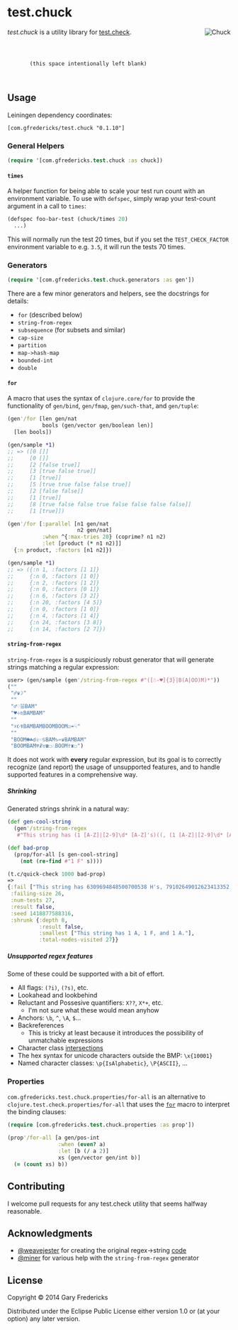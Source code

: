 # test.chuck

<img src="http://upload.wikimedia.org/wikipedia/commons/thumb/6/6b/Groundhog2.jpg/320px-Groundhog2.jpg" title="Chuck" align="right" />

_test.chuck_ is a utility library for
[test.check](https://github.com/clojure/test.check).

```



       (this space intentionally left blank)



```

## Usage

Leiningen dependency coordinates:

```
[com.gfredericks/test.chuck "0.1.10"]
```

### General Helpers

``` clojure
(require '[com.gfredericks.test.chuck :as chuck])
```

#### `times`

A helper function for being able to scale your test run count with an
environment variable. To use with `defspec`, simply wrap your test-count
argument in a call to `times`:

``` clojure
(defspec foo-bar-test (chuck/times 20)
  ...)
```

This will normally run the test 20 times, but if you set the
`TEST_CHECK_FACTOR` environment variable to e.g. `3.5`, it will run
the tests 70 times.

### Generators

``` clojure
(require '[com.gfredericks.test.chuck.generators :as gen'])
```

There are a few minor generators and helpers, see the docstrings
for details:

- `for` (described below)
- `string-from-regex`
- `subsequence` (for subsets and similar)
- `cap-size`
- `partition`
- `map->hash-map`
- `bounded-int`
- `double`

#### `for`

A macro that uses the syntax of `clojure.core/for` to provide the functionality
of `gen/bind`, `gen/fmap`, `gen/such-that`, and `gen/tuple`:

``` clojure
(gen'/for [len gen/nat
           bools (gen/vector gen/boolean len)]
  [len bools])

(gen/sample *1)
;; => ([0 []]
;;     [0 []]
;;     [2 [false true]]
;;     [3 [true false true]]
;;     [1 [true]]
;;     [5 [true true false false true]]
;;     [2 [false false]]
;;     [1 [true]]
;;     [8 [true false false true false false false false]]
;;     [1 [true]])
```

``` clojure
(gen'/for [:parallel [n1 gen/nat
                      n2 gen/nat]
           :when ^{:max-tries 20} (coprime? n1 n2)
           :let [product (* n1 n2)]]
  {:n product, :factors [n1 n2]})

(gen/sample *1)
;; => ({:n 1, :factors [1 1]}
;;     {:n 0, :factors [1 0]}
;;     {:n 2, :factors [1 2]}
;;     {:n 0, :factors [0 1]}
;;     {:n 6, :factors [3 2]}
;;     {:n 20, :factors [4 5]}
;;     {:n 0, :factors [1 0]}
;;     {:n 4, :factors [1 4]}
;;     {:n 24, :factors [3 8]}
;;     {:n 14, :factors [2 7]})
```

#### `string-from-regex`

`string-from-regex` is a suspiciously robust generator that will
generate strings matching a regular expression:

``` clojure
user> (gen/sample (gen'/string-from-regex #"([☃-♥]{3}|B(A|OO)M)*"))
(""
 "☍♛☽"
 ""
 "♂♡☱BAM"
 "♥☩♏BAMBAM"
 ""
 "☓☪☤BAMBAMBOOMBOOM☑☔☟"
 ""
 "BOOM☻☘☌☏☜♋BAM♑♒♛BAMBAM"
 "BOOMBAM♅☧♉☎☐♘BOOM☥♜☐")
```

It does not work with **every** regular expression, but its goal is to
correctly recognize (and report) the usage of unsupported features,
and to handle supported features in a comprehensive way.

##### Shrinking

Generated strings shrink in a natural way:

``` clojure
(def gen-cool-string
  (gen'/string-from-regex
   #"This string has (1 [A-Z]|[2-9]\d* [A-Z]'s)((, (1 [A-Z]|[2-9]\d* [A-Z]'s))*, and (1 [A-Z]|[2-9]\d* [A-Z]'s))?\."))

(def bad-prop
  (prop/for-all [s gen-cool-string]
    (not (re-find #"1 F" s))))

(t.c/quick-check 1000 bad-prop)
=>
{:fail ["This string has 6309694848500700538 H's, 79102649012623413352 F's, 1 F, 59860 U's, 1 T, 1 W, 1 B, and 1 M."],
 :failing-size 26,
 :num-tests 27,
 :result false,
 :seed 1418877588316,
 :shrunk {:depth 8,
          :result false,
          :smallest ["This string has 1 A, 1 F, and 1 A."],
          :total-nodes-visited 27}}
```

##### Unsupported regex features

Some of these could be supported with a bit of effort.

- All flags: `(?i)`, `(?s)`, etc.
- Lookahead and lookbehind
- Reluctant and Possesive quantifiers: `X??`, `X*+`, etc.
  - I'm not sure what these would mean anyhow
- Anchors: `\b`, `^`, `\A`, `$`...
- Backreferences
  - This is tricky at least because it introduces the possibility of
    unmatchable expressions
- Character class [intersections](http://www.regular-expressions.info/charclassintersect.html)
- The hex syntax for unicode characters outside the BMP: `\x{10001}`
- Named character classes: `\p{IsAlphabetic}`, `\P{ASCII}`, ...

### Properties

`com.gfredericks.test.chuck.properties/for-all` is an alternative to
`clojure.test.check.properties/for-all` that uses the [`for`](#for)
macro to interpret the binding clauses:

``` clojure
(require [com.gfredericks.test.chuck.properties :as prop'])

(prop'/for-all [a gen/pos-int
                :when (even? a)
                :let [b (/ a 2)]
                xs (gen/vector gen/int b)]
  (= (count xs) b))
```


## Contributing

I welcome pull requests for any test.check utility that seems halfway
reasonable.

## Acknowledgments

- [@weavejester](https://github.com/weavejester) for creating the original
  regex->string [code](https://github.com/weavejester/re-rand)
- [@miner](https://github.com/miner) for various help with the
  `string-from-regex` generator

## License

Copyright © 2014 Gary Fredericks

Distributed under the Eclipse Public License either version 1.0 or (at
your option) any later version.

